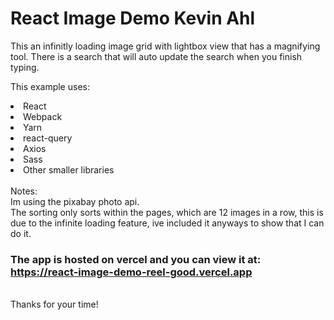 # React Image Demo Kevin Ahl
This an infinitly loading image grid with lightbox view that has a magnifying tool.
There is a search that will auto update the search when you finish typing.

This example uses:
<li> React </li>
<li> Webpack </li>
<li> Yarn </li>
<li> react-query </li>
<li> Axios </li>
<li> Sass </li>
<li> Other smaller libraries </li>
<br>
Notes: 
<br>Im using the pixabay photo api.
<br> The sorting only sorts within the pages, which are 12 images in a row, this is due to the infinite loading feature, ive included it anyways to show that I can do it.

### The app is hosted on vercel and you can view it at:<br> <a>https://react-image-demo-reel-good.vercel.app</a>
<br>
Thanks for your time!
